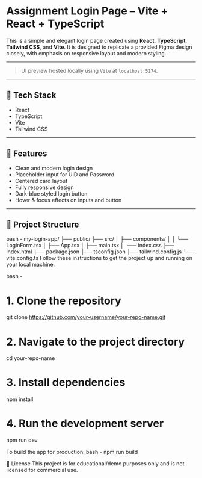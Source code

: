 # Assignment Login Page – Vite + React + TypeScript

This is a simple and elegant login page created using **React**, **TypeScript**, **Tailwind CSS**, and **Vite**. It is designed to replicate a provided Figma design closely, with emphasis on responsive layout and modern styling.

---

> UI preview hosted locally using `Vite` at `localhost:5174`.

---

## 🚀 Tech Stack

-  React  
-  TypeScript  
-  Vite  
-  Tailwind CSS

---

## 🧩 Features

- Clean and modern login design
- Placeholder input for UID and Password
- Centered card layout
- Fully responsive design
- Dark-blue styled login button
- Hover & focus effects on inputs and button

---

## 📁 Project Structure

bash -
my-login-app/
├── public/
├── src/
│   ├── components/
│   │   └── LoginForm.tsx
│   ├── App.tsx
│   ├── main.tsx
│   └── index.css
├── index.html
├── package.json
├── tsconfig.json
├── tailwind.config.js
└── vite.config.ts
Follow these instructions to get the project up and running on your local machine:

bash -
# 1. Clone the repository
git clone https://github.com/your-username/your-repo-name.git

# 2. Navigate to the project directory
cd your-repo-name

# 3. Install dependencies
npm install

# 4. Run the development server
npm run dev

To build the app for production:
bash -
npm run build

🧾 License
This project is for educational/demo purposes only and is not licensed for commercial use.











